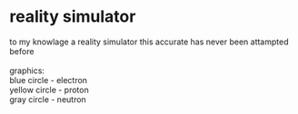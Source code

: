 
# reality simulator
to my knowlage a reality simulator this accurate has never been attampted before</br>
</br>
graphics:</br>
blue circle - electron</br>
yellow circle - proton</br>
gray circle - neutron</br>
